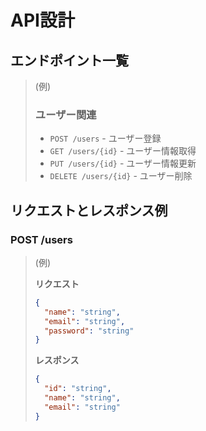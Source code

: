 # API設計

## エンドポイント一覧

> (例)
>
> ### ユーザー関連
> - `POST /users` - ユーザー登録
> - `GET /users/{id}` - ユーザー情報取得
> - `PUT /users/{id}` - ユーザー情報更新
> - `DELETE /users/{id}` - ユーザー削除


## リクエストとレスポンス例

### POST /users

> (例)
> 
> **リクエスト**
> ```json
> {
>   "name": "string",
>   "email": "string",
>   "password": "string"
> }
> ```
> 
> **レスポンス**
> ```json
> {
>   "id": "string",
>   "name": "string",
>   "email": "string"
> }
> ```
